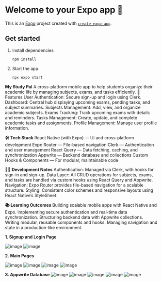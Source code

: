 # Welcome to your Expo app 👋

This is an [Expo](https://expo.dev) project created with [`create-expo-app`](https://www.npmjs.com/package/create-expo-app).

## Get started

1. Install dependencies

   ```bash
   npm install
   ```

2. Start the app

   ```bash
   npx expo start
   ```




**My Study Pal**
A cross-platform mobile app to help students organize their academic life by managing subjects, exams, and tasks efficiently.
🚀 Features
User Authentication: Secure sign-up and login using Clerk.
Dashboard: Central hub displaying upcoming exams, pending tasks, and subject summaries.
Subjects Management: Add, view, and organize academic subjects.
Exams Tracking: Track upcoming exams with details and reminders.
Tasks Management: Create, update, and complete academic tasks and assignments.
Profile Management: Manage user profile information.

**🛠️ Tech Stack**
React Native (with Expo) — UI and cross-platform development
Expo Router — File-based navigation
Clerk — Authentication and user management
React Query — Data fetching, caching, and synchronization
Appwrite — Backend database and collections
Custom Hooks & Components — For modular, maintainable code

**🧑‍💻 Development Notes**
Authentication: Managed via Clerk, with hooks for sign-in and sign-up.
Data Layer: All CRUD operations for subjects, exams, and tasks are handled via custom hooks using React Query and Appwrite.
Navigation: Expo Router provides file-based navigation for a scalable structure.
Styling: Consistent color schemes and responsive layouts using React Native’s StyleSheet.

**📚 Learning Outcomes**
Building scalable mobile apps with React Native and Expo.
Implementing secure authentication and real-time data synchronization.
Structuring backend data with Appwrite collections.
Writing modular, reusable components and hooks.
Managing navigation and state in a production-like environment.


**1.	Signup and Login Page**

![image](https://github.com/user-attachments/assets/eb0736b6-0c72-4440-9531-c9f3ba7a8c4f)    ![image](https://github.com/user-attachments/assets/fcfaea76-3628-4960-bcb8-2f6838d44476)

**2. Main Pages**

![image](https://github.com/user-attachments/assets/d6c022a9-f0ba-4c9c-9ebd-9c48c612e0d0)    ![image](https://github.com/user-attachments/assets/799aa487-1275-4ca4-a560-b1d2b6fc7a28)
![image](https://github.com/user-attachments/assets/c931a3aa-dc44-45e3-85e5-7a5dfbd0c4d7)    ![image](https://github.com/user-attachments/assets/037ca46e-16b0-4676-898a-b55591a65dd1)

**3. Appwrite Database**
![image](https://github.com/user-attachments/assets/01d44867-8d8d-4cfb-855b-8aefa8a3e6d3)
![image](https://github.com/user-attachments/assets/23426318-4e31-4ff4-b78e-9ff5f777a4d6)
![image](https://github.com/user-attachments/assets/58494053-44d7-4701-8b0e-a41eb221ff44)
![image](https://github.com/user-attachments/assets/2874ffeb-5c57-4dc9-801d-44404ad4ed76)
![image](https://github.com/user-attachments/assets/a41b3483-bfe1-4f13-af08-e7681b2c3ef1)






